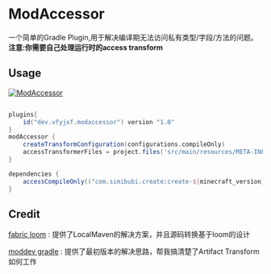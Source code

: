 # ModAccessor

一个简单的Gradle Plugin,用于解决编译期无法访问私有类型/字段/方法的问题。
**注意:你需要自己处理运行时的access transform**

## Usage

[![ModAccessor](https://img.shields.io/maven-metadata/v/https/plugins.gradle.org/m2/dev/vfyjxf/modaccessor/dev.vfyjxf.modaccessor.gradle.plugin/maven-metadata.xml.svg?label=ModAccessor)](https://plugins.gradle.org/plugin/dev.vfyjxf.modaccessor)

```groovy

plugins{
    id("dev.vfyjxf.modaccessor") version "1.0"
}
modAccessor {
    createTransformConfiguration(configurations.compileOnly)
    accessTransformerFiles = project.files('src/main/resources/META-INF/accesstransformer.cfg')
}

dependencies {
    accessCompileOnly(("com.simibubi.create:create-${minecraft_version}:6.0.4-61:slim"))
}
```

## Credit

[fabric loom](https://github.com/FabricMC/fabric-loom) : 提供了LocalMaven的解决方案，并且源码转换基于loom的设计

[moddev gradle](https://github.com/NeoForged/ModDevGradle) : 提供了最初版本的解决思路，帮我搞清楚了Artifact Transform如何工作
